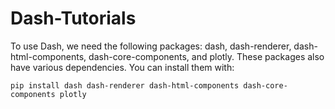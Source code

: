 # Dash-Tutorials
 To use Dash, we need the following packages: dash, dash-renderer, dash-html-components, dash-core-components, and plotly. These packages also have various dependencies. You can install them with:

```
pip install dash dash-renderer dash-html-components dash-core-components plotly
```
